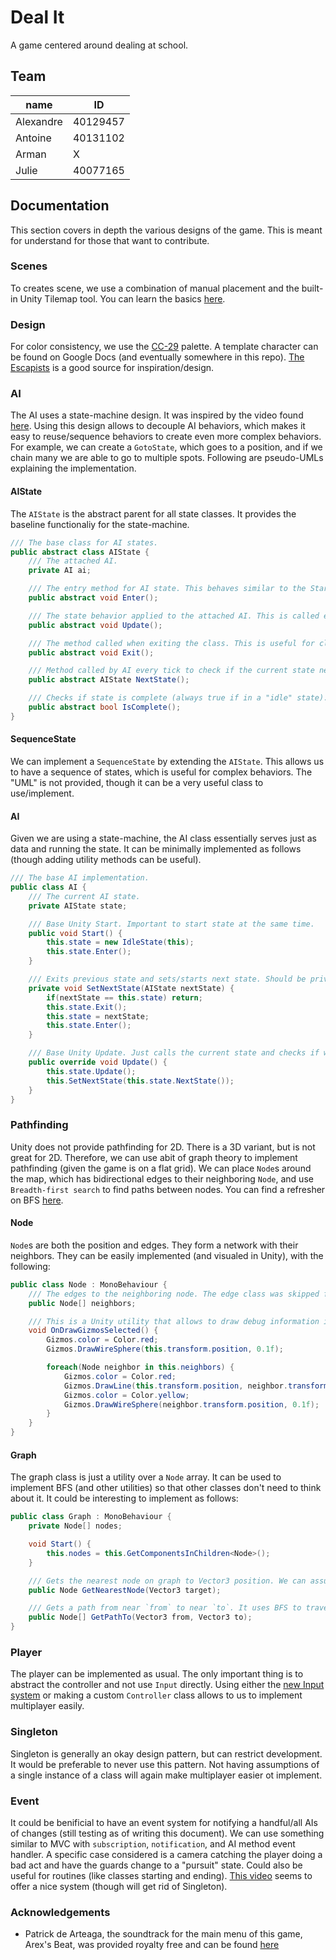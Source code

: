 # Deal It

A game centered around dealing at school.

## Team

| name             | ID       |
|------------------|----------|
| Alexandre        | 40129457 |
| Antoine          | 40131102 |
| Arman            | X        |
| Julie            | 40077165 |

## Documentation

This section covers in depth the various designs of the game. This is meant for understand for those that want to contribute.

### Scenes

To creates scene, we use a combination of manual placement and the built-in Unity Tilemap tool. You can learn the basics [here](https://www.youtube.com/watch?v=ryISV_nH8qw).

### Design

For color consistency, we use the [CC-29](https://lospec.com/palette-list/cc-29) palette. A template character can be found on Google Docs (and eventually somewhere in this repo). [The Escapists](https://store.steampowered.com/app/298630/The_Escapists/) is a good source for inspiration/design.  

### AI

The AI uses a state-machine design. It was inspired by the video found [here](https://www.youtube.com/watch?v=G1bd75R10m4). Using this design allows to decouple AI behaviors, which makes it easy to reuse/sequence behaviors to create even more complex behaviors. For example, we can create a `GotoState`, which goes to a position, and if we chain many we are able to go to multiple spots. Following are pseudo-UMLs explaining the implementation.

#### AIState

The `AIState` is the abstract parent for all state classes. It provides the baseline functionaliy for the state-machine.

```csharp
/// The base class for AI states.
public abstract class AIState {
    /// The attached AI.
    private AI ai;

    /// The entry method for AI state. This behaves similar to the Start() method. It is meant to initialize the various parameters for the AIState just before calling Update. 
    public abstract void Enter();

    /// The state behavior applied to the attached AI. This is called every frame by the attached AI.
    public abstract void Update();

    /// The method called when exiting the class. This is useful for cleanup or resetting.
    public abstract void Exit();

    /// Method called by AI every tick to check if the current state needs to changet to a next state.
    public abstract AIState NextState();

    /// Checks if state is complete (always true if in a "idle" state).
    public abstract bool IsComplete();
}
```

#### SequenceState

We can implement a `SequenceState` by extending the `AIState`. This allows us to have a sequence of states, which is useful for complex behaviors. The "UML" is not provided, though it can be a very useful class to use/implement.

#### AI

Given we are using a state-machine, the AI class essentially serves just as data and running the state. It can be minimally implemented as follows (though adding utility methods can be useful).

```csharp
/// The base AI implementation.
public class AI {
    /// The current AI state.
    private AIState state;

    /// Base Unity Start. Important to start state at the same time.
    public void Start() {
        this.state = new IdleState(this);
        this.state.Enter();
    }

    /// Exits previous state and sets/starts next state. Should be private and be called by more descriptive methods.
    private void SetNextState(AIState nextState) {
        if(nextState == this.state) return;
        this.state.Exit();
        this.state = nextState;
        this.state.Enter();
    }

    /// Base Unity Update. Just calls the current state and checks if we need to change state.
    public override void Update() {
        this.state.Update();
        this.SetNextState(this.state.NextState());
    }
}
```

### Pathfinding

Unity does not provide pathfinding for 2D. There is a 3D variant, but is not great for 2D. Therefore, we can use abit of graph theory to implement pathfinding (given the game is on a flat grid). We can place `Node`s around the map, which has bidirectional edges to their neighboring `Node`, and use `Breadth-first search` to find paths between nodes. You can find a refresher on BFS [here](https://www.youtube.com/watch?v=QRq6p9s8NVg).

#### Node

`Node`s are both the position and edges. They form a network with their neighbors. They can be easily implemented (and visualed in Unity), with the following:

```csharp
public class Node : MonoBehaviour {
    /// The edges to the neighboring node. The edge class was skipped for now because shortest path is not that important. It could be an issue to keep in mind, but implementing it this way makes it alot cleaner to travel/make the path.
    public Node[] neighbors;

    /// This is a Unity utility that allows to draw debug information in the Unity editor. In this case, we draw spheres at the current position and lines to neighbors.
    void OnDrawGizmosSelected() {
        Gizmos.color = Color.red;
        Gizmos.DrawWireSphere(this.transform.position, 0.1f);

        foreach(Node neighbor in this.neighbors) {
            Gizmos.color = Color.red;
            Gizmos.DrawLine(this.transform.position, neighbor.transform.position);
            Gizmos.color = Color.yellow;
            Gizmos.DrawWireSphere(neighbor.transform.position, 0.1f);
        }
    }
}
```

#### Graph

The graph class is just a utility over a `Node` array. It can be used to implement BFS (and other utilities) so that other classes don't need to think about it. It could be interesting to implement as follows:

```csharp
public class Graph : MonoBehaviour {
    private Node[] nodes;

    void Start() {
        this.nodes = this.GetComponentsInChildren<Node>();
    }

    /// Gets the nearest node on graph to Vector3 position. We can assume that the calling target will rarely be on a node, therefore this allows to find a node near the caller in O(n).
    public Node GetNearestNode(Vector3 target);

    /// Gets a path from near `from` to near `to`. It uses BFS to travel the graph and find a path. It is not necessarily the shortest because it doesn't considering the edge length. Using A* could be useful if there is ever a time where actual shortest path is important. 
    public Node[] GetPathTo(Vector3 from, Vector3 to);
}
```

### Player

The player can be implemented as usual. The only important thing is to abstract the controller and not use `Input` directly. Using either the [new Input system](https://www.youtube.com/watch?v=Pzd8NhcRzVo) or making a custom `Controller` class allows to us to implement multiplayer easily.

### Singleton

Singleton is generally an okay design pattern, but can restrict development. It would be preferable to never use this pattern. Not having assumptions of a single instance of a class will again make multiplayer easier ot implement.

### Event

It could be benificial to have an event system for notifying a handful/all AIs of changes (still testing as of writing this document). We can use something similar to MVC with `subscription`, `notification`, and AI method event handler. A specific case considered is a camera catching the player doing a bad act and have the guards change to a "pursuit" state. Could also be useful for routines (like classes starting and ending). [This video](https://www.youtube.com/watch?v=gx0Lt4tCDE0) seems to offer a nice system (though will get rid of Singleton).

### Acknowledgements

- Patrick de Arteaga, the soundtrack for the main menu of this game, Arex's Beat, was provided royalty free and can be found [here](https://patrickdearteaga.com/arcade-music/)
